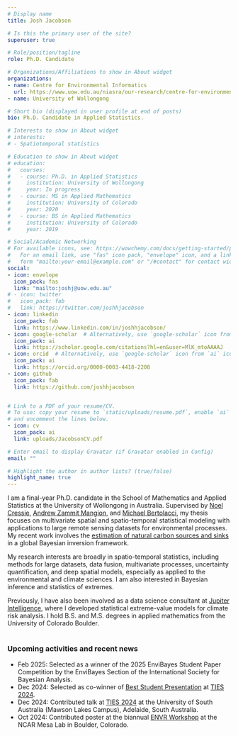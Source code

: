 ```yaml
---
# Display name
title: Josh Jacobson

# Is this the primary user of the site?
superuser: true

# Role/position/tagline
role: Ph.D. Candidate

# Organizations/Affiliations to show in About widget
organizations:
- name: Centre for Environmental Informatics
  url: https://www.uow.edu.au/niasra/our-research/centre-for-environmental-informatics/
- name: University of Wollongong

# Short bio (displayed in user profile at end of posts)
bio: Ph.D. Candidate in Applied Statistics.

# Interests to show in About widget
# interests:
# - Spatiotemporal statistics

# Education to show in About widget
# education:
#   courses:
#   - course: Ph.D. in Applied Statistics
#     institution: University of Wollongong
#     year: In progress
#   - course: MS in Applied Mathematics
#     institution: University of Colorado
#     year: 2020
#   - course: BS in Applied Mathematics
#     institution: University of Colorado
#     year: 2019

# Social/Academic Networking
# For available icons, see: https://wowchemy.com/docs/getting-started/page-builder/#icons
#   For an email link, use "fas" icon pack, "envelope" icon, and a link in the
#   form "mailto:your-email@example.com" or "/#contact" for contact widget.
social:
- icon: envelope
  icon_pack: fas
  link: "mailto:joshj@uow.edu.au"
# - icon: twitter
#   icon_pack: fab
#   link: https://twitter.com/joshhjacobson
- icon: linkedin
  icon_pack: fab
  link: https://www.linkedin.com/in/joshhjacobson/
- icon: google-scholar  # Alternatively, use `google-scholar` icon from `ai` icon pack
  icon_pack: ai
  link: https://scholar.google.com/citations?hl=en&user=MlK_mtoAAAAJ
- icon: orcid  # Alternatively, use `google-scholar` icon from `ai` icon pack
  icon_pack: ai
  link: https://orcid.org/0000-0003-4418-2208
- icon: github
  icon_pack: fab
  link: https://github.com/joshhjacobson


# Link to a PDF of your resume/CV.
# To use: copy your resume to `static/uploads/resume.pdf`, enable `ai` icons in `params.toml`, 
# and uncomment the lines below.
- icon: cv
  icon_pack: ai
  link: uploads/JacobsonCV.pdf

# Enter email to display Gravatar (if Gravatar enabled in Config)
email: ""

# Highlight the author in author lists? (true/false)
highlight_name: true
---
```


I am a final-year Ph.D. candidate in the School of Mathematics and Applied Statistics at the University of Wollongong in Australia. Supervised by [Noel Cressie](https://scholars.uow.edu.au/display/noel_cressie), [Andrew Zammit Mangion](https://andrewzm.wordpress.com/), and [Michael Bertolacci](https://mbertolacci.github.io/), my thesis focuses on multivariate spatial and spatio-temporal statistical modeling with applications to large remote sensing datasets for environmental processes. My recent work involves the [estimation of natural carbon sources and sinks](https://www.uow.edu.au/niasra/our-research/centre-for-environmental-informatics/web-projects/global-co2-flux/) in a global Bayesian inversion framework.

My research interests are broadly in spatio-temporal statistics, including methods for large datasets, data fusion, multivariate processes, uncertainty quantification, and deep spatial models, especially as applied to the environmental and climate sciences. I am also interested in Bayesian inference and statistics of extremes.

Previously, I have also been involved as a data science consultant at [Jupiter Intelligence](https://jupiterintel.com/), where I developed statistical extreme-value models for climate risk analysis. I hold B.S. and M.S. degrees in applied mathematics from the University of Colorado Boulder.

<!-- <div class="article-style">
  <a class="btn btn-outline-primary btn-page-header" href="uploads/jacobson_cv.pdf" target="_blank" rel="noopener">DOWNLOAD CV</a>
</div> -->

#  

### Upcoming activities and recent news

- Feb 2025: Selected as a winner of the 2025 EnviBayes Student Paper Competition by the EnviBayes Section of the International Society for Bayesian Analysis.
- Dec 2024: Selected as co-winner of [Best Student Presentation](https://isi-web.org/article/ties2024-conference-prize-winners) at [TIES 2024](https://www.isi-next.org/conferences/ties2024/).
- Dec 2024: Contributed talk at [TIES 2024](https://www.isi-next.org/conferences/ties2024/) at the University of South Australia (Mawson Lakes Campus), Adelaide, South Australia.
- Oct 2024: Contributed poster at the biannual [ENVR Workshop](https://community.amstat.org/envr/events/workshops/envr2024workshop) at the NCAR Mesa Lab in Boulder, Colorado.
<!-- - Dec 2023: Contributed talk at the [Australian Statistical Conference](https://www.asc2023.org/) (ASC) at the University of Wollongong, New South Wales.
- Oct 2023: Contributed talk (remote) at the NASA [OCO Science Team Meeting](https://sites.google.com/view/oco23stmoct2022/home) at the NCAR Mesa Lab in Boulder, Colorado.
- Aug 2023: Our paper ["Spatial Statistical Prediction of Solar-Induced Chlorophyll Fluorescence (SIF) from Multivariate OCO-2 Data"](https://www.mdpi.com/2072-4292/15/16/4038) was published in _Remote Sensing_.
- Jan 2023: Contributed talk at the [103rd Annual Meeting of the American Meteorological Society](https://annual.ametsoc.org/index.cfm/2023/) (AMS) in Denver, Colorado. -->
